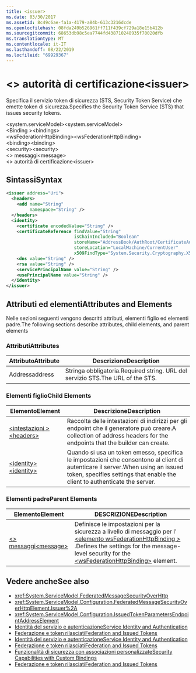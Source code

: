```yaml
---
title: <issuer>
ms.date: 03/30/2017
ms.assetid: 8c49c6ae-fa1a-4179-a84b-613c3216dcde
ms.openlocfilehash: 08fda249b526961ff711f439cf729a18e15b412b
ms.sourcegitcommit: 68653db98c5ea7744fd438710248935f70020dfb
ms.translationtype: MT
ms.contentlocale: it-IT
ms.lasthandoff: 08/22/2019
ms.locfileid: "69929367"
---
```

# <a name="issuer"></a><span data-ttu-id="c23c0-101">\<> autorità di certificazione</span><span class="sxs-lookup"><span data-stu-id="c23c0-101">\<issuer></span></span>
<span data-ttu-id="c23c0-102">Specifica il servizio token di sicurezza (STS, Security Token Service) che emette token di sicurezza.</span><span class="sxs-lookup"><span data-stu-id="c23c0-102">Specifies the Security Token Service (STS) that issues security tokens.</span></span>  
  
 <span data-ttu-id="c23c0-103">\<system.serviceModel></span><span class="sxs-lookup"><span data-stu-id="c23c0-103">\<system.serviceModel></span></span>  
<span data-ttu-id="c23c0-104">\<Binding ></span><span class="sxs-lookup"><span data-stu-id="c23c0-104">\<bindings></span></span>  
<span data-ttu-id="c23c0-105">\<wsFederationHttpBinding></span><span class="sxs-lookup"><span data-stu-id="c23c0-105">\<wsFederationHttpBinding></span></span>  
<span data-ttu-id="c23c0-106">\<binding></span><span class="sxs-lookup"><span data-stu-id="c23c0-106">\<binding></span></span>  
<span data-ttu-id="c23c0-107">\<security></span><span class="sxs-lookup"><span data-stu-id="c23c0-107">\<security></span></span>  
<span data-ttu-id="c23c0-108">\<> messaggi</span><span class="sxs-lookup"><span data-stu-id="c23c0-108">\<message></span></span>  
<span data-ttu-id="c23c0-109">\<> autorità di certificazione</span><span class="sxs-lookup"><span data-stu-id="c23c0-109">\<issuer></span></span>  
  
## <a name="syntax"></a><span data-ttu-id="c23c0-110">Sintassi</span><span class="sxs-lookup"><span data-stu-id="c23c0-110">Syntax</span></span>  
  
```xml  
<issuer address="Uri">
  <headers>
    <add name="String"
         namespace="String" />
  </headers>
  <identity>
    <certificate encodedValue="String" />
    <certificateReference findValue="String"
                          isChainIncluded="Boolean"
                          storeName="AddressBook/AuthRoot/CertificateAuthority/Disallowed/My/Root/TrustedPeople/TrustedPublisher"
                          storeLocation="LocalMachine/CurrentUser"
                          x509FindType="System.Security.Cryptography.X509certificates.X509findtype" />
    <dns value="String" />
    <rsa value="String" />
    <servicePrincipalName value="String" />
    <usePrincipalName value="String" />
  </identity>
</issuer>
```  
  
## <a name="attributes-and-elements"></a><span data-ttu-id="c23c0-111">Attributi ed elementi</span><span class="sxs-lookup"><span data-stu-id="c23c0-111">Attributes and Elements</span></span>  
 <span data-ttu-id="c23c0-112">Nelle sezioni seguenti vengono descritti attributi, elementi figlio ed elementi padre.</span><span class="sxs-lookup"><span data-stu-id="c23c0-112">The following sections describe attributes, child elements, and parent elements</span></span>  
  
### <a name="attributes"></a><span data-ttu-id="c23c0-113">Attributi</span><span class="sxs-lookup"><span data-stu-id="c23c0-113">Attributes</span></span>  
  
|<span data-ttu-id="c23c0-114">Attributo</span><span class="sxs-lookup"><span data-stu-id="c23c0-114">Attribute</span></span>|<span data-ttu-id="c23c0-115">Descrizione</span><span class="sxs-lookup"><span data-stu-id="c23c0-115">Description</span></span>|  
|---------------|-----------------|  
|<span data-ttu-id="c23c0-116">Address</span><span class="sxs-lookup"><span data-stu-id="c23c0-116">address</span></span>|<span data-ttu-id="c23c0-117">Stringa obbligatoria.</span><span class="sxs-lookup"><span data-stu-id="c23c0-117">Required string.</span></span> <span data-ttu-id="c23c0-118">URL del servizio STS.</span><span class="sxs-lookup"><span data-stu-id="c23c0-118">The URL of the STS.</span></span>|  
  
### <a name="child-elements"></a><span data-ttu-id="c23c0-119">Elementi figlio</span><span class="sxs-lookup"><span data-stu-id="c23c0-119">Child Elements</span></span>  
  
|<span data-ttu-id="c23c0-120">Elemento</span><span class="sxs-lookup"><span data-stu-id="c23c0-120">Element</span></span>|<span data-ttu-id="c23c0-121">Descrizione</span><span class="sxs-lookup"><span data-stu-id="c23c0-121">Description</span></span>|  
|-------------|-----------------|  
|[<span data-ttu-id="c23c0-122">\<intestazioni ></span><span class="sxs-lookup"><span data-stu-id="c23c0-122">\<headers></span></span>](headers-element.md)|<span data-ttu-id="c23c0-123">Raccolta delle intestazioni di indirizzi per gli endpoint che il generatore può creare.</span><span class="sxs-lookup"><span data-stu-id="c23c0-123">A collection of address headers for the endpoints that the builder can create.</span></span>|  
|[<span data-ttu-id="c23c0-124">\<identity></span><span class="sxs-lookup"><span data-stu-id="c23c0-124">\<identity></span></span>](identity.md)|<span data-ttu-id="c23c0-125">Quando si usa un token emesso, specifica le impostazioni che consentono al client di autenticare il server.</span><span class="sxs-lookup"><span data-stu-id="c23c0-125">When using an issued token, specifies settings that enable the client to authenticate the server.</span></span>|  
  
### <a name="parent-elements"></a><span data-ttu-id="c23c0-126">Elementi padre</span><span class="sxs-lookup"><span data-stu-id="c23c0-126">Parent Elements</span></span>  
  
|<span data-ttu-id="c23c0-127">Elemento</span><span class="sxs-lookup"><span data-stu-id="c23c0-127">Element</span></span>|<span data-ttu-id="c23c0-128">DESCRIZIONE</span><span class="sxs-lookup"><span data-stu-id="c23c0-128">Description</span></span>|  
|-------------|-----------------|  
|[<span data-ttu-id="c23c0-129">\<> messaggi</span><span class="sxs-lookup"><span data-stu-id="c23c0-129">\<message></span></span>](message-element-of-wsfederationhttpbinding.md)|<span data-ttu-id="c23c0-130">Definisce le impostazioni per la sicurezza a livello di messaggio per l' [ \<elemento wsFederationHttpBinding >](wsfederationhttpbinding.md) .</span><span class="sxs-lookup"><span data-stu-id="c23c0-130">Defines the settings for the message-level security for the [\<wsFederationHttpBinding>](wsfederationhttpbinding.md) element.</span></span>|  
  
## <a name="see-also"></a><span data-ttu-id="c23c0-131">Vedere anche</span><span class="sxs-lookup"><span data-stu-id="c23c0-131">See also</span></span>

- <xref:System.ServiceModel.FederatedMessageSecurityOverHttp>
- <xref:System.ServiceModel.Configuration.FederatedMessageSecurityOverHttpElement.Issuer%2A>
- <xref:System.ServiceModel.Configuration.IssuedTokenParametersEndpointAddressElement>
- [<span data-ttu-id="c23c0-132">Identità del servizio e autenticazione</span><span class="sxs-lookup"><span data-stu-id="c23c0-132">Service Identity and Authentication</span></span>](../../../wcf/feature-details/service-identity-and-authentication.md)
- [<span data-ttu-id="c23c0-133">Federazione e token rilasciati</span><span class="sxs-lookup"><span data-stu-id="c23c0-133">Federation and Issued Tokens</span></span>](../../../wcf/feature-details/federation-and-issued-tokens.md)
- [<span data-ttu-id="c23c0-134">Identità del servizio e autenticazione</span><span class="sxs-lookup"><span data-stu-id="c23c0-134">Service Identity and Authentication</span></span>](../../../wcf/feature-details/service-identity-and-authentication.md)
- [<span data-ttu-id="c23c0-135">Federazione e token rilasciati</span><span class="sxs-lookup"><span data-stu-id="c23c0-135">Federation and Issued Tokens</span></span>](../../../wcf/feature-details/federation-and-issued-tokens.md)
- [<span data-ttu-id="c23c0-136">Funzionalità di sicurezza con associazioni personalizzate</span><span class="sxs-lookup"><span data-stu-id="c23c0-136">Security Capabilities with Custom Bindings</span></span>](../../../wcf/feature-details/security-capabilities-with-custom-bindings.md)
- [<span data-ttu-id="c23c0-137">Federazione e token rilasciati</span><span class="sxs-lookup"><span data-stu-id="c23c0-137">Federation and Issued Tokens</span></span>](../../../wcf/feature-details/federation-and-issued-tokens.md)
